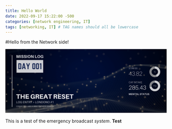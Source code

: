 ```yaml
---
title: Hello World
date: 2022-09-17 15:22:00 -500
categories: [network engineering, IT]
tags: [networking, IT] # TAG names should all be lowercase
---
```


#Hello from the Network side!

![entry001 header image](/_header_images/entry001.png)

This is a test of the emergency broadcast _system_. **Test**

